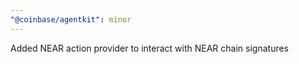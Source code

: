 ```yaml
---
"@coinbase/agentkit": minor
---
```


Added NEAR action provider to interact with NEAR chain signatures
